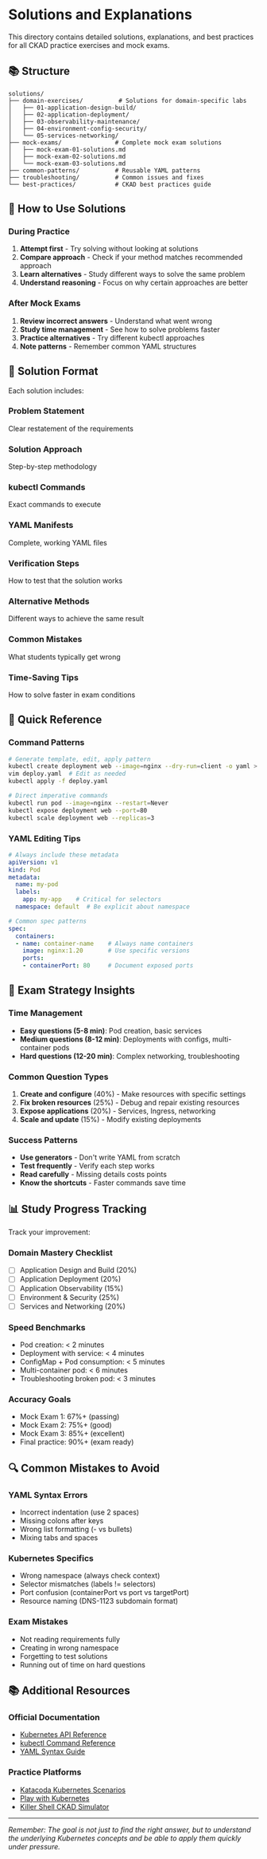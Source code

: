 # Solutions and Explanations

This directory contains detailed solutions, explanations, and best practices for all CKAD practice exercises and mock exams.

## 📚 Structure

```
solutions/
├── domain-exercises/          # Solutions for domain-specific labs
│   ├── 01-application-design-build/
│   ├── 02-application-deployment/
│   ├── 03-observability-maintenance/
│   ├── 04-environment-config-security/
│   └── 05-services-networking/
├── mock-exams/               # Complete mock exam solutions
│   ├── mock-exam-01-solutions.md
│   ├── mock-exam-02-solutions.md
│   └── mock-exam-03-solutions.md
├── common-patterns/          # Reusable YAML patterns
├── troubleshooting/          # Common issues and fixes
└── best-practices/           # CKAD best practices guide
```

## 🎯 How to Use Solutions

### During Practice
1. **Attempt first** - Try solving without looking at solutions
2. **Compare approach** - Check if your method matches recommended approach
3. **Learn alternatives** - Study different ways to solve the same problem
4. **Understand reasoning** - Focus on why certain approaches are better

### After Mock Exams
1. **Review incorrect answers** - Understand what went wrong
2. **Study time management** - See how to solve problems faster
3. **Practice alternatives** - Try different kubectl approaches
4. **Note patterns** - Remember common YAML structures

## 🔑 Solution Format

Each solution includes:

### Problem Statement
Clear restatement of the requirements

### Solution Approach
Step-by-step methodology

### kubectl Commands
Exact commands to execute

### YAML Manifests
Complete, working YAML files

### Verification Steps
How to test that the solution works

### Alternative Methods
Different ways to achieve the same result

### Common Mistakes
What students typically get wrong

### Time-Saving Tips
How to solve faster in exam conditions

## 📖 Quick Reference

### Command Patterns
```bash
# Generate template, edit, apply pattern
kubectl create deployment web --image=nginx --dry-run=client -o yaml > deploy.yaml
vim deploy.yaml  # Edit as needed
kubectl apply -f deploy.yaml

# Direct imperative commands
kubectl run pod --image=nginx --restart=Never
kubectl expose deployment web --port=80
kubectl scale deployment web --replicas=3
```

### YAML Editing Tips
```yaml
# Always include these metadata
apiVersion: v1
kind: Pod
metadata:
  name: my-pod
  labels:
    app: my-app    # Critical for selectors
  namespace: default  # Be explicit about namespace

# Common spec patterns
spec:
  containers:
  - name: container-name    # Always name containers
    image: nginx:1.20       # Use specific versions
    ports:
    - containerPort: 80     # Document exposed ports
```

## 🚀 Exam Strategy Insights

### Time Management
- **Easy questions (5-8 min)**: Pod creation, basic services
- **Medium questions (8-12 min)**: Deployments with configs, multi-container pods
- **Hard questions (12-20 min)**: Complex networking, troubleshooting

### Common Question Types
1. **Create and configure** (40%) - Make resources with specific settings
2. **Fix broken resources** (25%) - Debug and repair existing resources
3. **Expose applications** (20%) - Services, Ingress, networking
4. **Scale and update** (15%) - Modify existing deployments

### Success Patterns
- **Use generators** - Don't write YAML from scratch
- **Test frequently** - Verify each step works
- **Read carefully** - Missing details costs points
- **Know the shortcuts** - Faster commands save time

## 📊 Study Progress Tracking

Track your improvement:

### Domain Mastery Checklist
- [ ] Application Design and Build (20%)
- [ ] Application Deployment (20%)
- [ ] Application Observability (15%)
- [ ] Environment & Security (25%)
- [ ] Services and Networking (20%)

### Speed Benchmarks
- Pod creation: < 2 minutes
- Deployment with service: < 4 minutes
- ConfigMap + Pod consumption: < 5 minutes
- Multi-container pod: < 6 minutes
- Troubleshooting broken pod: < 3 minutes

### Accuracy Goals
- Mock Exam 1: 67%+ (passing)
- Mock Exam 2: 75%+ (good)
- Mock Exam 3: 85%+ (excellent)
- Final practice: 90%+ (exam ready)

## 🔍 Common Mistakes to Avoid

### YAML Syntax Errors
- Incorrect indentation (use 2 spaces)
- Missing colons after keys
- Wrong list formatting (- vs bullets)
- Mixing tabs and spaces

### Kubernetes Specifics
- Wrong namespace (always check context)
- Selector mismatches (labels != selectors)
- Port confusion (containerPort vs port vs targetPort)
- Resource naming (DNS-1123 subdomain format)

### Exam Mistakes
- Not reading requirements fully
- Creating in wrong namespace
- Forgetting to test solutions
- Running out of time on hard questions

## 📚 Additional Resources

### Official Documentation
- [Kubernetes API Reference](https://kubernetes.io/docs/reference/kubernetes-api/)
- [kubectl Command Reference](https://kubernetes.io/docs/reference/kubectl/)
- [YAML Syntax Guide](https://yaml.org/spec/1.2/spec.html)

### Practice Platforms
- [Katacoda Kubernetes Scenarios](https://katacoda.com/courses/kubernetes)
- [Play with Kubernetes](https://labs.play-with-k8s.com/)
- [Killer Shell CKAD Simulator](https://killer.sh/ckad)

---

*Remember: The goal is not just to find the right answer, but to understand the underlying Kubernetes concepts and be able to apply them quickly under pressure.*